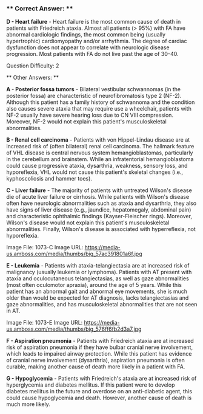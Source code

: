 ### ** Correct Answer: **

**D - Heart failure** - Heart failure is the most common cause of death in patients with Friedreich ataxia. Almost all patients (> 95%) with FA have abnormal cardiologic findings, the most common being (usually hypertrophic) cardiomyopathy and/or arrhythmia. The degree of cardiac dysfunction does not appear to correlate with neurologic disease progression. Most patients with FA do not live past the age of 30–40.

Question Difficulty: 2

** Other Answers: **

**A - Posterior fossa tumors** - Bilateral vestibular schwannomas (in the posterior fossa) are characteristic of neurofibromatosis type 2 (NF-2). Although this patient has a family history of schwannoma and the condition also causes severe ataxia that may require use a wheelchair, patients with NF-2 usually have severe hearing loss due to CN VIII compression. Moreover, NF-2 would not explain this patient's musculoskeletal abnormalities.

**B - Renal cell carcinoma** - Patients with von Hippel-Lindau disease are at increased risk of (often bilateral) renal cell carcinoma. The hallmark feature of VHL disease is central nervous system hemangioblastomas, particularly in the cerebellum and brainstem. While an infratentorial hemangioblastoma could cause progressive ataxia, dysarthria, weakness, sensory loss, and hyporeflexia, VHL would not cause this patient's skeletal changes (i.e., kyphoscoliosis and hammer toes).

**C - Liver failure** - The majority of patients with untreated Wilson's disease die of acute liver failure or cirrhosis. While patients with Wilson's disease often have neurologic abnormalities such as ataxia and dysarthria, they also have signs of liver disease (e.g., jaundice, hepatomegaly, abdominal pain) and characteristic ophthalmic findings (Kayser-Fleischer rings). Moreover, Wilson's disease would not explain this patient's musculoskeletal abnormalities. Finally, Wilson's disease is associated with hyperreflexia, not hyporeflexia.

Image File: 1073-C
Image URL: https://media-us.amboss.com/media/thumbs/big_57ac391801a6f.jpg

**E - Leukemia** - Patients with ataxia-telangiectasia are at increased risk of malignancy (usually leukemia or lymphoma). Patients with AT present with ataxia and oculocutaneous telangiectasias, as well as gaze abnormalities (most often oculomotor apraxia), around the age of 5 years. While this patient has an abnormal gait and abnormal eye movements, she is much older than would be expected for AT diagnosis, lacks telangiectasias and gaze abnormalities, and has musculoskeletal abnormalities that are not seen in AT.

Image File: 1073-E
Image URL: https://media-us.amboss.com/media/thumbs/big_576ff6fb2d3a7.jpg

**F - Aspiration pneumonia** - Patients with Friedreich ataxia are at increased risk of aspiration pneumonia if they have bulbar cranial nerve involvement, which leads to impaired airway protection. While this patient has evidence of cranial nerve involvement (dysarthria), aspiration pneumonia is often curable, making another cause of death more likely in a patient with FA.

**G - Hypoglycemia** - Patients with Friedreich's ataxia are at increased risk of hyperglycemia and diabetes mellitus. If this patient were to develop diabetes mellitus in the future and overdose on an anti-diabetic agent, this could cause hypoglycemia and death. However, another cause of death is much more likely.

